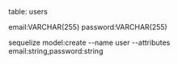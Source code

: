 table: users

email:VARCHAR(255)
password:VARCHAR(255)

sequelize model:create --name user --attributes email:string,password:string
